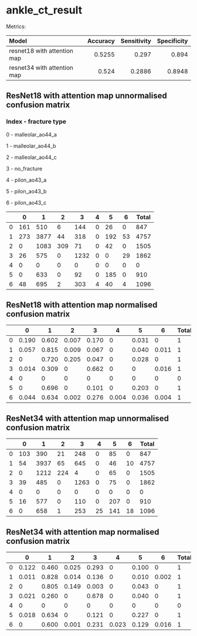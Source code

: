 # ankle_ct_result
Metrics:

| Model                       |   Accuracy |   Sensitivity |   Specificity |
|:----------------------------|-----------:|--------------:|--------------:|
| resnet18 with attention map |    0.5255 |        0.297  |        0.894  |
| resnet34 with attention map |     0.524  |        0.2886 |        0.8948 |

## ResNet18 with attention map unnormalised confusion matrix

### Index - fracture type
0 - malleolar_ao44_a

1 - malleolar_ao44_b

2 - malleolar_ao44_c

3 - no_fracture 

4 - pilon_ao43_a

5 - pilon_ao43_b

6 - pilon_ao43_c


|    | 0   | 1   | 2  | 3   | 4 | 5  | 6 | Total |
|----|-----|-----|----|-----|---|----|---|-------|
| 0  | 161 | 510 | 6  | 144 | 0 | 26 | 0 | 847   |
| 1  | 273 | 3877| 44 | 318 | 0 | 192| 53| 4757  |
| 2  | 0   | 1083| 309| 71  | 0 | 42 | 0 | 1505  |
| 3  | 26  | 575 | 0  | 1232| 0 | 0  | 29| 1862  |
| 4  | 0   | 0   | 0  | 0   | 0 | 0  | 0 | 0     |
| 5  | 0   | 633 | 0  | 92  | 0 | 185| 0 | 910   |
| 6  | 48  | 695 | 2  | 303 | 4 | 40 | 4 | 1096  |

## ResNet18 with attention map normalised confusion matrix

|    | 0     | 1     | 2    | 3    | 4 | 5    | 6   | Total |
|----|-------|-------|------|------|---|------|-----|-------|
| 0  | 0.190 | 0.602 | 0.007| 0.170| 0 | 0.031| 0   | 1  |
| 1  | 0.057 | 0.815 | 0.009| 0.067| 0 | 0.040| 0.011| 1|
| 2  | 0     | 0.720 | 0.205| 0.047| 0 | 0.028| 0   |1|
| 3  | 0.014 | 0.309 | 0    | 0.662| 0 | 0    | 0.016|1|
| 4  | 0     | 0     | 0    | 0    | 0 | 0    | 0   |0|
| 5  | 0     | 0.696 | 0    | 0.101| 0 | 0.203| 0   |1|
| 6  | 0.044 | 0.634 | 0.002| 0.276| 0.004| 0.036| 0.004|1|

## ResNet34 with attention map unnormalised confusion matrix

|    | 0   | 1   | 2  | 3   | 4 | 5  | 6 | Total |
|----|-----|-----|----|-----|---|----|---|-------|
| 0  | 103 | 390 | 21 | 248 | 0 | 85 | 0 | 847   |
| 1  | 54  | 3937| 65 | 645 | 0 | 46 | 10| 4757  |
| 2  | 0   | 1212| 224| 4   | 0 | 65 | 0 | 1505  |
| 3  | 39  | 485 | 0  | 1263| 0 | 75 | 0 | 1862  |
| 4  | 0   | 0   | 0  | 0   | 0 | 0  | 0 | 0     |
| 5  | 16  | 577 | 0  | 110 | 0 | 207| 0 | 910   |
| 6  | 0   | 658 | 1  | 253 | 25| 141| 18| 1096  |

## ResNet34 with attention map normalised confusion matrix

|    | 0     | 1     | 2    | 3    | 4 | 5    | 6   |Total|
|----|-------|-------|------|------|---|------|-----|-----|
| 0  | 0.122 | 0.460 | 0.025| 0.293| 0 | 0.100| 0   | 1   |
| 1  | 0.011 | 0.828 | 0.014| 0.136| 0 | 0.010| 0.002| 1|
| 2  | 0     | 0.805 | 0.149| 0.003| 0 | 0.043| 0   |1|
| 3  | 0.021 | 0.260 | 0    | 0.678| 0 | 0.040| 0   |1|
| 4  | 0     | 0     | 0    | 0    | 0 | 0    | 0   |0|
| 5  | 0.018 | 0.634 | 0    | 0.121| 0 | 0.227| 0   |1|
| 6  | 0     | 0.600 | 0.001| 0.231| 0.023| 0.129| 0.016|1|


